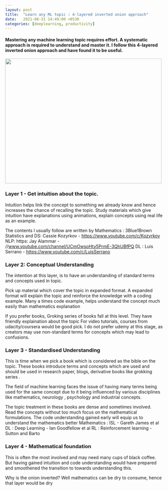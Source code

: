 ```yaml
---
layout: post
title:  "Learn any ML topic : 4-layered inverted onion approach"
date:   2021-08-31 14:49:00 +0530
categories: [deeplearning, productivity]
---
```



#### Mastering any machine learning topic requires effort. A systematic approach is required to understand and master it. I follow this 4-layered inverted onion approach and have found it to be useful.

<img src="{{ site.baseurl }}/static/img/inverted_onion.png" style="height:400px;width:500px;"/>

### Layer 1 - Get intuition about the topic. 

Intuition helps link the concept to something we already know and hence increases the chance of recalling the topic. Study materials which give intuition have explanations using animations, explain concepts using real life as an example.  

The contents I usually follow are written by
Mathematics : 3Blue1Brown
Statistics  and DS:  Cassie Kozyrkov - https://www.youtube.com/c/Kozyrkov
NLP: https: Jay Alammar - //www.youtube.com/channel/UCmOwsoHty5PrmE-3QhUBfPQ
DL : Luis Serrano - https://www.youtube.com/c/LuisSerrano


### Layer 2:  Conceptual Understanding
The intention at this layer, is to have an understanding of standard terms and concepts used in topic. 

Pick up material which cover the topic in expanded format. A expanded format will explain the topic and reinforce the knowledge with a coding example. Many a times code example, helps understand the concept much easily than mathematics explanation

If you prefer books, Groking series  of books fall at this level. They have friendly explaination about the topic
For video tutorials, courses from udacity/coursera would be good pick. I do not prefer udemy at this stage, as creators may use non-standard terms for concepts which may lead to confusions.

 
### Layer 3 - Standardised Understanding
This is time when we pick a book which is considered as the bible on the topic. These books introduce terms  and concepts which are used and should be used in research paper, blogs, derivative books like grokking series . 

The field of machine learning faces the issue of having many terms being used for the same concept due to it being influenced by various disciplines like mathematics, neurology , psychology and industrial concepts.

The topic treatment in these books are dense and sometimes involved. Read the concepts without too much focus on the mathematical formulations. The code understanding gained early will equip us to understand the mathematics better
Mathematics : ISL - Gareth James et al
DL : Deep Learning - Ian Goodfellow et al
RL : Reinforcement learning - Sutton and Barto

### Layer 4 - Mathematical foundation
This is often the most involved and may need many cups of black coffee. But having gained intuition and code understanding would have prepared and smoothened the transition to towards understanding this.

Why is the onion inverted?
Well mathematics can be dry to consume, hence that layer would be dry